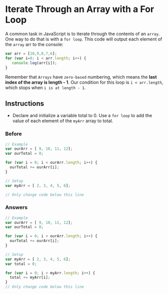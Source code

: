 # Iterate Through an Array with a For Loop

A common task in JavaScript is to iterate through the contents
of an `array`. One way to do that is with a `for loop`. This code will
output each element of the `array` arr to the console:

```javascript
var arr = [10,9,8,7,6];
for (var i=0; i < arr.length; i++) {
   console.log(arr[i]);
}
```

Remember that `Arrays` have `zero-based` numbering, which means
the **last index of the array is length - 1**. Our condition for
this loop is `i < arr.length`, which stops when `i is at length - 1`.

## Instructions
 - Declare and initialize a variable total to 0. Use a `for loop` to
 add the value of each element of the `myArr` array to total.

### Before

```javascript
// Example
var ourArr = [ 9, 10, 11, 12];
var ourTotal = 0;

for (var i = 0; i < ourArr.length; i++) {
  ourTotal += ourArr[i];
}

// Setup
var myArr = [ 2, 3, 4, 5, 6];

// Only change code below this line
```

### Answers

```javascript
// Example
var ourArr = [ 9, 10, 11, 12];
var ourTotal = 0;

for (var i = 0; i < ourArr.length; i++) {
  ourTotal += ourArr[i];
}

// Setup
var myArr = [ 2, 3, 4, 5, 6];
var total = 0;

for (var i = 0; i < myArr.length; i++) {
  total += myArr[i];
}
// Only change code below this line
```